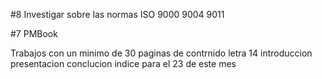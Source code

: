 #8 Investigar sobre las normas ISO
9000
9004
9011



#7 PMBook


Trabajos con un minimo de 30 paginas de contrnido
letra 14
introduccion
presentacion
conclucion
indice
para el 23 de este mes
